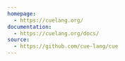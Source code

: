 ```yaml
---
homepage:
  - https://cuelang.org/
documentation:
  - https://cuelang.org/docs/
source:
  - https://github.com/cue-lang/cue
---
```

